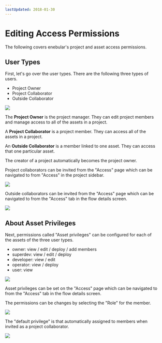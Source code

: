 ```yaml
---
lastUpdated: 2018-01-30
---
```


# Editing Access Permissions

The following covers enebular's project and asset access permissions.

## User Types

First, let's go over the user types. There are the following three types of users.

- Project Owner
- Project Collaborator
- Outside Collaborator

![](/_asset/images/enebular-developers-aboutaccess.png)


The **Project Owner** is the project manager. They can edit project members and manage access to all of the assets in a project.

A **Project Collaborator** is a project member. They can access all of the assets in a project.

An **Outside Collaborator** is a member linked to one asset. They can access that one particular asset.

The creator of a project automatically becomes the project owner.

Project collaborators can be invited from the "Access" page which can be navigated to from "Access" in the project sidebar.

![](https://i.gyazo.com/de4082a2bf03d51d473dbb1e9bf5f78b.png)

Outside collaborators can be invited from the "Access" page which can be navigated to from the "Access" tab in the flow details screen.

![](https://i.gyazo.com/cc774e8f901c3629f2c79098172dba61.png)

## About Asset Privileges

Next, permissions called "Asset privileges" can be configured for each of the assets of the three user types.

- owner: view / edit / deploy / add members
- superdev: view / edit / deploy
- developer: view / edit
- operator: view / deploy
- user: view

![](/_asset/images/enebular-developers-assetprivilege.png)

Asset privileges can be set on the "Access" page which can be navigated to from the "Access" tab in the flow details screen.

The permissions can be changes by selecting the "Role" for the member.

![](https://i.gyazo.com/b6ba9650ebedf08291983c7e472146e0.png)

The "default privilege" is that automatically assigned to members when invited as a project collaborator.

![](https://i.gyazo.com/5d2970b4226d5633c2e81f7abc5f721f.png)

